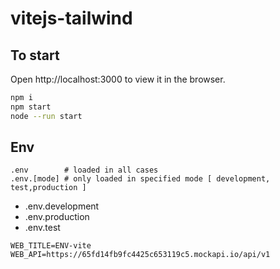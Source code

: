 # vitejs-tailwind

## To start

Open http://localhost:3000 to view it in the browser.

```bash
npm i
npm start
node --run start
```

## Env

```.env
.env        # loaded in all cases
.env.[mode] # only loaded in specified mode [ development, test,production ]
```

 * .env.development
 * .env.production
 * .env.test
 
```env
WEB_TITLE=ENV-vite
WEB_API=https://65fd14fb9fc4425c653119c5.mockapi.io/api/v1
```